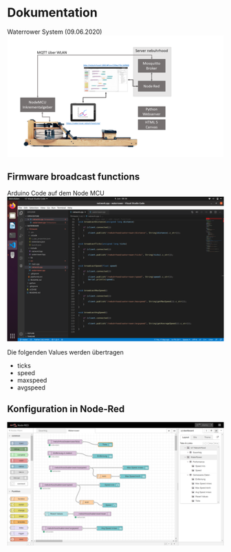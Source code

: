 # Dokumentation

Waterrower System (09.06.2020)
![waterrower system](/waterrower-meets-python/waterrower-meets-node-red.png)

## Firmware broadcast functions
Arduino Code auf dem Node MCU
![firmware](/waterrower-meets-python/firmware.png)

Die folgenden Values werden übertragen

- ticks
- speed
- maxspeed
- avgspeed

## Konfiguration in Node-Red

![node-red](/waterrower-meets-python/node-red.PNG)


